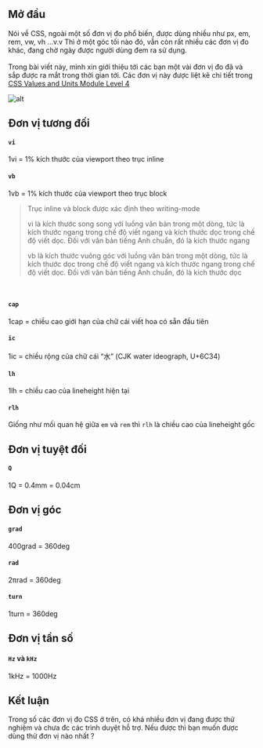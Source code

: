 ## Mở đầu
Nói về CSS, ngoài một số đơn vị đo phổ biến, được dùng nhiều như px, em, rem, vw, vh ...v.v Thì ở một góc tối nào đó, vẫn còn rất nhiều các đơn vị đo khác, đang chờ ngày được người dùng đem ra sử dụng.
<br><br>
Trong bài viết này, mình xin giới thiệu tới các bạn một vài đơn vị đo đã và sắp được ra mắt trong thời gian tới. Các đơn vị này được liệt kê chi tiết trong [CSS Values and Units Module Level 4](https://drafts.csswg.org/css-values-4/)

![alt](https://www.yudiz.com/wp-content/uploads/2017/08/css-unit-blog-banner-1200x480.jpg)
## Đơn vị tương đối
#### `vi`
1vi = 1% kích thước của viewport theo trục inline
#### `vb`
1vb = 1% kích thước của viewport theo trục block

> Trục inline và block được xác định theo writing-mode
> 
> vi là kích thước song song với luồng văn bản trong một dòng, tức là kích thước ngang trong chế độ viết ngang và kích thước dọc trong chế độ viết dọc. Đối với văn bản tiếng Anh chuẩn, đó là kích thước ngang
> 
> vb là kích thước vuông góc với luồng văn bản trong một dòng, tức là kích thước dọc trong chế độ viết ngang và kích thước ngang trong chế độ viết dọc. Đối với văn bản tiếng Anh chuẩn, đó là kích thước dọc
> 
<br>

#### `cap`
1cap = chiều cao giới hạn của chữ cái viết hoa có sẵn đầu tiên
#### `ic`
1ic = chiều rộng của chữ cái  “水” (CJK water ideograph, U+6C34)
#### `lh`
1lh = chiều cao của lineheight hiện tại
#### `rlh`
Giống như mối quan hệ giữa `em` và `rem` thì `rlh` là chiều cao của lineheight gốc

## Đơn vị tuyệt đối
#### `Q`
1Q = 0.4mm = 0.04cm

## Đơn vị góc
#### `grad`
400grad = 360deg
#### `rad`
2πrad = 360deg
#### `turn`
1turn = 360deg

## Đơn vị tần số
#### `Hz` và `kHz`
1kHz = 1000Hz

## Kết luận
Trong số các đơn vị đo CSS ở trên, có khá nhiều đơn vị đang được thử nghiệm và chưa đc các trình duyệt hỗ trợ. Nếu được thì bạn muốn được dùng thử đơn vị nào nhất ?